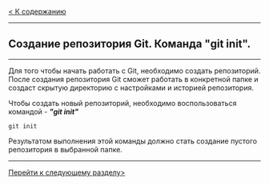[< К содержанию](readme.md)
___
## Создание репозитория Git. Команда "git init".
___

Для того чтобы начать работать с Git, необходимо создать репозиторий. После создания репозитория Git сможет работать в конкретной папке и создаст скрытую директорию с настройками и историей репозитория. 

Чтобы создать новый репозиторий, необходимо воспользоваться командой - ***"git init"***

```
git init
```
Результатом выполнения этой команды должно стать создание пустого репозитория в выбранной папке.
___
[Перейти к следующему разделу>](./gitadd.md)